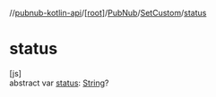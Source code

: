 //[pubnub-kotlin-api](../../../../index.md)/[[root]](../../index.md)/[PubNub](../index.md)/[SetCustom](index.md)/[status](status.md)

# status

[js]\
abstract var [status](status.md): [String](https://kotlinlang.org/api/latest/jvm/stdlib/kotlin/-string/index.html)?
